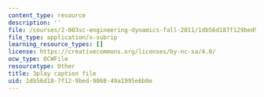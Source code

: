 ```yaml
---
content_type: resource
description: ''
file: /courses/2-003sc-engineering-dynamics-fall-2011/1db56d187f129bed906849a1995e6b0e_ZNVvYg1FOPk.srt
file_type: application/x-subrip
learning_resource_types: []
license: https://creativecommons.org/licenses/by-nc-sa/4.0/
ocw_type: OCWFile
resourcetype: Other
title: 3play caption file
uid: 1db56d18-7f12-9bed-9068-49a1995e6b0e
---
```

